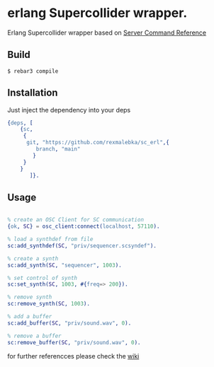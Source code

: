 erlang Supercollider wrapper.
=====


Erlang Supercollider wrapper based on [Server Command Reference](https://doc.sccode.org/Reference/Server-Command-Reference.html)


Build
-----
    $ rebar3 compile


Installation
-----

Just inject the dependency into your deps 
 
```erlang
{deps, [
	{sc,
	 {
	  git, "https://github.com/rexmalebka/sc_erl",{
		 branch, "main"
		}
	 }
	}
       ]}.
```

Usage
-----

```erlang

% create an OSC Client for SC communication
{ok, SC} = osc_client:connect(localhost, 57110).

% load a synthdef from file
sc:add_synthdef(SC, "priv/sequencer.scsyndef").

% create a synth
sc:add_synth(SC, "sequencer", 1003).

% set control of synth
sc:set_synth(SC, 1003, #{freq=> 200}).

% remove synth
sc:remove_synth(SC, 1003).

% add a buffer
sc:add_buffer(SC, "priv/sound.wav", 0).

% remove a buffer
sc:remove_buffer(SC, "priv/sound.wav", 0).
```

for further referencces please check the [wiki](https://github.com/rexmalebka/sc_erl/wiki)
